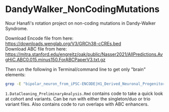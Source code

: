 # DandyWalker_NonCodingMutations
Nour Hanafi's rotation project on non-coding mutations in Dandy-Walker Syndrome.  

Download Encode file from here: https://downloads.wenglab.org/V3/GRCh38-cCREs.bed  
Download ABC file from here: https://mitra.stanford.edu/engreitz/oak/public/Nasser2021/AllPredictions.AvgHiC.ABC0.015.minus150.ForABCPaperV3.txt.gz  

Then run the following in Terminal/command line to get only "brain" elements:  

```bash
grep -E "bipolar_neuron_from_iPSC-ENCODE|H1_Derived_Neuronal_Progenitor_Cultured_Cells-Roadmap|astrocyte-ENCODE" AllPredictions.AvgHiC.ABC0.015.minus150.ForABCPaperV3.txt > AllPredictions.AvgHiC.ABC0.015.minus150.ForABCPaperV3_bipolarneuron_astrocyte_neuronalprogenitor.txt
```

```1.DataCleaning_PreliminaryAnalysis.Rmd``` contains code to take a quick look at cohort and variants. Can be run with either the singleton/duo or trio variant files. Also contains code to run overlaps with ABC enhancers.  


